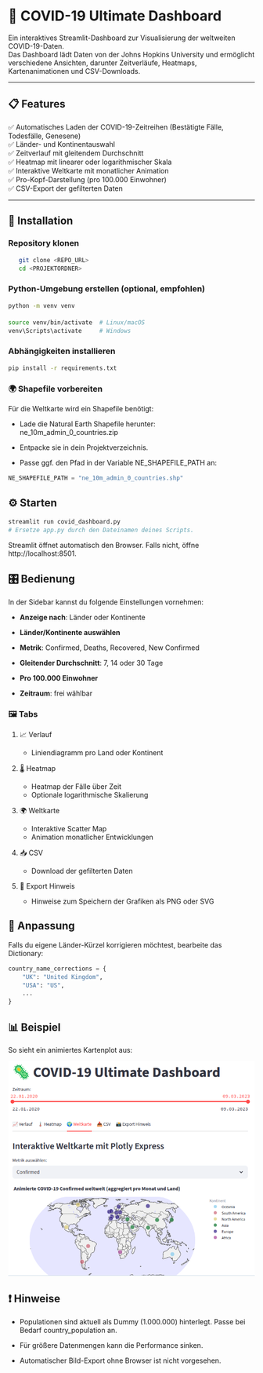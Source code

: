 # 🦠 COVID-19 Ultimate Dashboard

Ein interaktives Streamlit-Dashboard zur Visualisierung der weltweiten COVID-19-Daten.  
Das Dashboard lädt Daten von der Johns Hopkins University und ermöglicht verschiedene Ansichten, darunter Zeitverläufe, Heatmaps, Kartenanimationen und CSV-Downloads.

---

## 📋 Features

✅ Automatisches Laden der COVID-19-Zeitreihen (Bestätigte Fälle, Todesfälle, Genesene)  
✅ Länder- und Kontinentauswahl  
✅ Zeitverlauf mit gleitendem Durchschnitt  
✅ Heatmap mit linearer oder logarithmischer Skala  
✅ Interaktive Weltkarte mit monatlicher Animation  
✅ Pro-Kopf-Darstellung (pro 100.000 Einwohner)  
✅ CSV-Export der gefilterten Daten

---

## 🚀 Installation

### Repository klonen
```bash
   git clone <REPO_URL>
   cd <PROJEKTORDNER>
```

### Python-Umgebung erstellen (optional, empfohlen)

```bash
python -m venv venv

source venv/bin/activate  # Linux/macOS
venv\Scripts\activate     # Windows
```

### Abhängigkeiten installieren

```bash
pip install -r requirements.txt
```

### 🌍 Shapefile vorbereiten
Für die Weltkarte wird ein Shapefile benötigt:

* Lade die Natural Earth Shapefile herunter:
ne_10m_admin_0_countries.zip

* Entpacke sie in dein Projektverzeichnis.

* Passe ggf. den Pfad in der Variable NE_SHAPEFILE_PATH an:

```python
NE_SHAPEFILE_PATH = "ne_10m_admin_0_countries.shp"
```

## ⚙️ Starten
```bash
streamlit run covid_dashboard.py
# Ersetze app.py durch den Dateinamen deines Scripts.
```

Streamlit öffnet automatisch den Browser.
Falls nicht, öffne http://localhost:8501.

## 🎛️ Bedienung
In der Sidebar kannst du folgende Einstellungen vornehmen:

* **Anzeige nach**: Länder oder Kontinente

* **Länder/Kontinente auswählen**

* **Metrik**: Confirmed, Deaths, Recovered, New Confirmed

* **Gleitender Durchschnitt**: 7, 14 oder 30 Tage

* **Pro 100.000 Einwohner**

* **Zeitraum**: frei wählbar

### 🖼️ Tabs
1. 📈 Verlauf

   * Liniendiagramm pro Land oder Kontinent

2. 🌡️ Heatmap

   * Heatmap der Fälle über Zeit
   * Optionale logarithmische Skalierung

3. 🌍 Weltkarte

   * Interaktive Scatter Map
   * Animation monatlicher Entwicklungen

4. 📥 CSV

   * Download der gefilterten Daten

5. 📸 Export Hinweis

   * Hinweise zum Speichern der Grafiken als PNG oder SVG

## 📝 Anpassung
Falls du eigene Länder-Kürzel korrigieren möchtest, bearbeite das Dictionary:

```python
country_name_corrections = {
    "UK": "United Kingdom",
    "USA": "US",
    ...
}
```

## 📊 Beispiel
So sieht ein animiertes Kartenplot aus:

![Covid](./screenshot.png "covid")

## ❗ Hinweise
* Populationen sind aktuell als Dummy (1.000.000) hinterlegt.
Passe bei Bedarf country_population an.

* Für größere Datenmengen kann die Performance sinken.

* Automatischer Bild-Export ohne Browser ist nicht vorgesehen.
